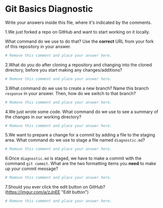 # Git Basics Diagnostic

Write your answers inside this file, where it's indicated by the comments.

1.We just forked a repo on GitHub and want to start working on it locally.

What command do we use to do that? Use the **correct** URL from your fork of
this repository in your answer.

```sh
# Remove this comment and place your answer here.
```

2.What do you do after cloning a repository and changing into the cloned
directory, before you start making any changes/additions?

```sh
# Remove this comment and place your answer here.
```

3.What command do we use to create a new branch? Name this branch `response`
    in your answer. Then, how do we switch to that branch?

```sh
# Remove this comment and place your answer here.
```

4.We just wrote some code. What command do we use to see a summary of the
    changes in our working directory?

```sh
# Remove this comment and place your answer here.
```

5.We want to prepare a change for a commit by adding a file to the staging
area. What command do we use to stage a file named `diagnostic.md`?

```sh
# Remove this comment and place your answer here.
```

6.Once `diagnostic.md` is staged, we have to make a commit with the command `git commit`. What are the two formatting items you **need** to make up your commit message?

```sh
# Remove this comment and place your answer here.
```

7.Should you ever click the edit button on GitHub?
(https://imgur.com/a/zJnEE "Edit button")

```sh
# Remove this comment and place your answer here.
```
